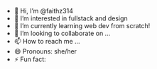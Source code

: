 - 👋 Hi, I’m @faithz314
- 👀 I’m interested in fullstack and design
- 🌱 I’m currently learning web dev from scratch!
- 💞️ I’m looking to collaborate on ...
- 📫 How to reach me ... 
- 😄 Pronouns: she/her
- ⚡ Fun fact: 

<!---
faithz314/faithz314 is a ✨ special ✨ repository because its `README.md` (this file) appears on your GitHub profile.
You can click the Preview link to take a look at your changes.
--->
